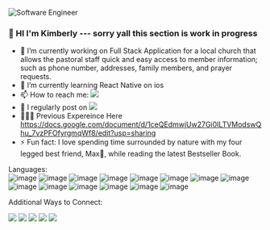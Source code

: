 ![Software Engineer](https://github.com/kdb23/kdb23/assets/121531138/e3cb4edf-e3b2-434d-b3c2-6633d336328b)
### 👋 HI I'm Kimberly --- sorry yall this section is work in progress

- 🔭 I’m currently working on Full Stack Application for a local church that allows the pastoral staff quick and easy access to member information; such as phone number, addresses, family members, and prayer requests. 
- 🌱 I’m currently learning React Native on ios 
- 📫 How to reach me: [![](https://img.shields.io/badge/Gmail-D14836?style=for-the-badge&logo=gmail&logoColor=white)](mailto://kimberly.d.benton@gmail.com)
- 📝 I regularly post on [![](https://img.shields.io/badge/Medium-12100E?style=for-the-badge&logo=medium&logoColor=white)](https://medium.com/@kimberly.d.benton)
- 👩🏻‍💻 Previous Expereince Here https://docs.google.com/document/d/1ceQEdmwjUw27Gi0ILTVModswQhu_7vzPFOfyrgmqWf8/edit?usp=sharing
- ⚡ Fun fact: I love spending time surrounded by nature with my four legged best friend, Max🐾, while reading the latest Bestseller Book. 

Languages:<br>
![image](https://github.com/kdb23/kdb23/assets/121531138/c2fe8cb5-caa3-43a4-b593-1718985d87aa)
![image](https://github.com/kdb23/kdb23/assets/121531138/e949bd8c-32ad-4a3c-adf8-41807352bb05)
![image](https://github.com/kdb23/kdb23/assets/121531138/2268ff56-6781-4c5a-9163-536f161ffeb3)
![image](https://github.com/kdb23/kdb23/assets/121531138/6a58b1ce-6082-41b4-b39c-19733f2813a7)
![image](https://github.com/kdb23/kdb23/assets/121531138/0f1663fe-c974-412c-9d7b-0d0d3a5583a7)
![image](https://github.com/kdb23/kdb23/assets/121531138/ebba7906-ac30-4d1b-ba37-dd2a12c00bcb)
![image](https://github.com/kdb23/kdb23/assets/121531138/2aafdff5-c722-40bc-b927-e2c913285883)
![image](https://github.com/kdb23/kdb23/assets/121531138/f019746d-b114-4bf2-a7f5-9e5f772a2626)
![image](https://github.com/kdb23/kdb23/assets/121531138/fb9a9cff-6699-4170-89fa-1e7164e1102e)
![image](https://github.com/kdb23/kdb23/assets/121531138/a4493dd3-4d16-41cf-8372-4e801a9e4142)
![image](https://github.com/kdb23/kdb23/assets/121531138/f5fd84b9-7a0f-47be-a550-bfee2c3bf626)
![image](https://github.com/kdb23/kdb23/assets/121531138/5514f189-9048-48b9-aed8-3029630460e5)
![image](https://github.com/kdb23/kdb23/assets/121531138/3dbb7fb9-83d3-45b7-8bc3-0efddd127afb)
![image](https://github.com/kdb23/kdb23/assets/121531138/6bd70923-9ad2-47e2-921b-c65f7ed00649)




Additional Ways to Connect: 

[![](https://img.shields.io/badge/linkedin-%230077B5.svg?style=for-the-badge&logo=linkedin)](https://www.linkedin.com/in/kimberly-d-benton/)
[![](https://img.shields.io/badge/Medium-12100E?style=for-the-badge&logo=medium&logoColor=white)](https://medium.com/@kimberly.d.benton)
[![](https://img.shields.io/badge/Gmail-D14836?style=for-the-badge&logo=gmail&logoColor=white)](mailto://kimberly.d.benton@gmail.com)
[![](https://img.shields.io/badge/Instagram-E4405F?style=for-the-badge&logo=instagram&logoColor=white)](https://www.instagram.com/kdb0913/)
[![](https://img.shields.io/badge/-LeetCode-FFA116?style=for-the-badge&logo=LeetCode&logoColor=black)](https://leetcode.com/wanderlustRN/)

<!-- <img src="https://github-readme-streak-stats.herokuapp.com/?user=zluvsand"/>  -->
<!-- <img src="https://github-readme-stats.vercel.app/api/top-langs?username=zluvsand&layout=compact"/> -->
<!-- Render Portfolio Site -->
